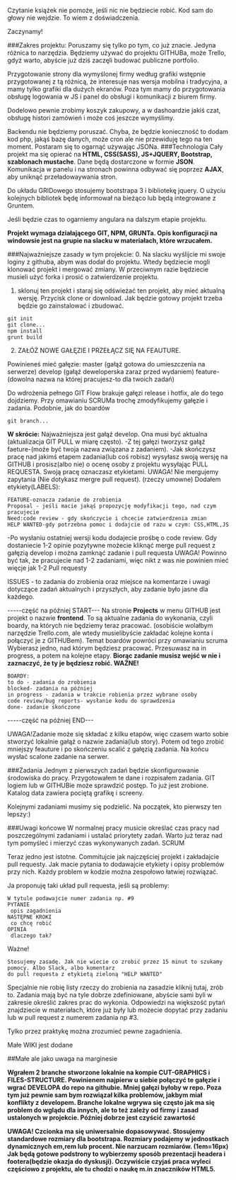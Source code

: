 Czytanie książek nie pomoże, jeśli nic nie będziecie robić. Kod sam do głowy nie wejdzie. 
To wiem z doświadczenia.

Zaczynamy!

###Zakres projektu:
Poruszamy się tylko po tym, co już znacie. Jedyna różnica to narzędzia. Będziemy używać do 
projektu GITHUBa, może Trello, gdyż warto, abyście już dziś zaczęli budować publiczne portfolio.

Przygotowanie strony dla wymyślonej firmy według grafiki wstępnie przygotowanej z tą różnicą, 
że interesuje nas wersja mobilna i tradycyjna, a mamy tylko grafiki dla dużych ekranów. Poza tym 
mamy do przygotowania obsługę logowania w JS i panel do obsługi i komunikacji z biurem firmy.

Dodelowo pewnie zrobimy koszyk zakupowy, a w dashoardzie jakiś czat, obsługę histori zamówień 
i może coś jeszcze wymyślimy.

Backendu nie będziemy poruszać. Chyba, że będzie konieczność to dodam kod php, jakąś bazę danych, 
może cron ale nie przewiduję tego na ten moment. Postaram się to ogarnąć używając JSONa.
###Technologia
Cały projekt ma się opierać na **HTML, CSS(SASS), JS+JQUERY, Bootstrap, szablonach mustache**. 
Dane będą dostarczone w formie **JSON**. Komunikacja w panelu i na stronach powinna odbywać się 
poprzez **AJAX**, aby uniknąć przeładowaywania stron. 

Do układu GRIDowego stosujemy bootstrapa 3 i bibliotekę jquery. O użyciu kolejnych bibliotek będę 
informował na bieżąco lub będą integrowane z Gruntem.

Jeśli będzie czas to ogarniemy angulara na dalszym etapie projektu.

**Projekt wymaga działającego GIT, NPM, GRUNTa. Opis konfiguracji na windowsie jest na grupie na slacku 
w materiałach, które wrzucałem.**

###Najważniejsze zasady w tym projekcie:
0. Na slacku wyślijcie mi swoje loginy z githuba, abym was dodał do projektu. Wtedy będziecie mogli 
klonować projekt i mergować zmiany. W przeciwnym razie będziecie musieli użyć forka i prosić o zatwierdzenie projektu.

1. sklonuj ten projekt i staraj się odświeżać ten projekt, aby mieć aktualną wersję. 
Przycisk clone or download. Jak będzie gotowy projekt trzeba będzie go zainstalować i zbudować.
```
git init
git clone...
npm install
grunt build
```
2. ZAŁÓŻ NOWE GAŁĘZIE I PRZEŁĄCZ SIĘ NA FEAUTURE. 

Powinieneś mieć gałęzie:
master (gałąź gotowa do umieszczenia na serwerze)
develop (gałąź deweloperska zaraz przed wydaniem) 
feature-(dowolna nazwa na której pracujesz-to dla twoich zadań)

Do wdrożenia pełnego GIT Flow brakuje gałęzi release i hotfix, ale do tego dojdziemy. Przy omawianiu SCRUMa 
trochę zmodyfikujemy gałęzie i zadania. Podobnie, jak do boardów

```
git branch...
```
**W skrócie:**
Najważniejsza jest gałąź develop. Ona musi być aktualna (aktualizacja GIT PULL w miarę często).
-Z tej gałęzi tworzysz gałąź faeture-(może być twoja nazwa związana z zadaniem). 
-Jak skończysz pracę nad jakimś etapem zadania(lub coś robisz) wysyłasz swoją wersję na GITHUB i prosisz(albo nie) o ocenę osoby z projektu wysyłając PULL REQUESTA. Swoją pracę oznaczasz etykietami.
UWAGA! Nie mergujemy zapytania (Nie dotykasz mergre pull request). 
(rzeczy umowne) 
Dodałem etykiety(LABELS):
```
FEATURE-oznacza zadanie do zrobienia
Proposal - jeśli macie jakąś propozycję modyfikacji tego, nad czym pracujecie
Need:code review - gdy skończycie i chcecie zatwierdzenia zmian
HELP WANTED-gdy potrzebna pomoc i dodajcie od razu w czym: CSS,HTML,JS
```
-Po wysłaniu ostatniej wersji kodu dodajecie prośbę o code review. Gdy dostaniecie 1-2 opinie pozytywne możecie kliknąć merge pull request z gałęzią develop i można zamknąć zadanie i pull requesta
UWAGA! Powinno być tak, że pracujecie nad 1-2 zadaniami, więc nikt z was nie powinien mieć więcje jak 1-2 Pull requesty

ISSUES - to zadania do zrobienia oraz miejsce na komentarze i uwagi dotyczące zadań aktualnych i przyszłych, aby zadanie było jasne dla każdego.

-----część na później START---
Na stronie **Projects** w menu GITHUB jest projekt o nazwie **frontend**. To są aktualne zadania do wykonania, 
czyli  boardy, na których nie będziemy teraz pracować. (osobiście wolałbym narzędzie Trello.com, ale wtedy musielibyście 
zakładać kolejne konta i połączyć je z GITHUBem). Temat boardów powróci przy omawianiu scruma
Wybierasz jedno, nad którym będziesz pracować. Przesuwasz na in progress, a potem na kolejne etapy.
**Biorąc zadanie musisz wejść w nie i zaznaczyć, że ty je będziesz robić. WAŻNE!**

```
BOARDY:
to do - zadania do zrobienia
blocked- zadania na później
in progress - zadania w trakcie robienia przez wybrane osoby
code review/bug reports- wysłanie kodu do sprawdzenia
done- zadanie skończone
```
-----część na później END---

UWAGA!Zadanie może się składać z kilku etapów, więc czasem warto sobie stworzyć lokalnie gałąź o nazwie 
zadania(lub story). Potem od tego zrobić mniejszy feauture i po skończeniu scalić z gałęzią zadania. 
Na końcu wysłać scalone zadanie na serwer.

###Zadania
Jednym z pierwszych zadań będzie skonfigurowanie środowiska do pracy. Przygotowałem te dane i rozpisałem 
zadania. GIT logiem lub w GITHUBie może sprawdzić postęp. To już jest zrobione.
Katalog data zawiera pociętą grafikę i screeny. 

Kolejnymi zadaniami musimy się podzielić. Na początek, kto pierwszy ten lepszy:)

###Uwagi końcowe
W normalnej pracy musicie określać czas pracy nad poszczególnymi zadaniami i ustalać priorytety zadań. Warto 
już teraz nad tym pomyśleć i mierzyć czas wykonywanych zadań. SCRUM

Teraz jedno jest istotne. Commitujcie jak najczęściej projekt i zakładajcie pull requesty. Jak macie pytania 
to dodawajcie etykiety i opisy problemów przy nich. Każdy problem w kodzie można zespołowo łatwiej rozwiązać.

Ja proponuję taki układ pull requesta, jeśli są problemy:
```
W tytule podawajcie numer zadania np. #9
PYTANIE
 opis zagadnienia
NASTĘPNE KROKI
 co chcę robić
OPINIA
 dlaczego tak?
```
Ważne!
```
Stosujemy zasadę. Jak nie wiecie co zrobić przez 15 minut to szukamy pomocy. Albo Slack, albo komentarz 
do pull requesta z etykietą zieloną "HELP WANTED"
```
Specjalnie nie robię listy rzeczy do zrobienia na zasadzie kliknij tutaj, zrób to. Zadania mają być na 
tyle dobrze zdefiniowane, abyście sami byli w zakresie określić zakres prac do wykonia. Odpowiedzi na 
większość pytań znajdziecie w materiałach, które już były lub możecie dopytać przy zadaniu lub w pull request z numerem zadania np #3.

Tylko przez praktykę można zrozumieć pewne zagadnienia.

Małe WIKI jest dodane

##Małe ale jako uwaga na marginesie

**Wgrałem 2 branche stworzone lokalnie na kompie CUT-GRAPHICS i FILES-STRUCTURE. Powinienem najpierw u siebie połączyć te gałęzie i wgrać DEVELOPA do repo na githubie. Mniej gałęzi byłoby w repo. Poza tym już pewnie sam bym rozwiązał kilka problemów, jakbym miał konflikty z developem. Branche lokalne wgrywa się często jak ma się problem do wglądu dla innych, ale to też zależy od firmy i zasad ustalonych w projekcie. Później dobrze jest czyścić zawartość**

**UWAGA! Czcionka ma się uniwersalnie dopasowywać. Stosujemy standardowe rozmiary dla bootstrapa. Rozmiary podajemy w jednostkach dynamicznych em,rem lub procent. Nie narzucam rozmiarów. (1em=16px) Jak będą gotowe podstrony to wybierzemy sposób prezentacji headera i footera(będzie okazja do dyskusji). Oczywiście czyjaś praca wyleci częściowo z projektu, ale tu chodzi o naukę m.in znaczników HTML5.**
